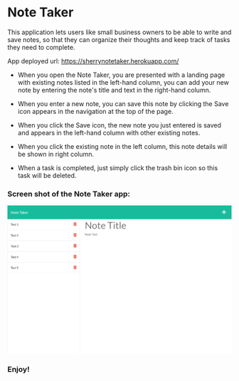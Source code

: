 # **Note Taker**

This application lets users like small business owners to be able to write and save notes, so that they can organize their thoughts and keep track of tasks they need to complete.

App deployed url: https://sherrynotetaker.herokuapp.com/

* When you open the Note Taker, you are presented with a landing page with existing notes listed in the left-hand column, you can add your new note by entering the note's title and text in the right-hand column.

* When you enter a new note, you can save this note by clicking the Save icon appears in the navigation at the top of the page.

* When you click the Save icon, the new note you just entered is saved and appears in the left-hand column with other existing notes.

* When you click the existing note in the left column, this note details will be shown in right column.

* When a task is completed, just simply click the trash bin icon so this task will be deleted.

### Screen shot of the Note Taker app:
![screen shot of the note taker](assets/note-taker.png)


### Enjoy!
